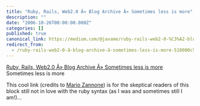 ```yaml
---
title: "Ruby, Rails, Web2.0 Â» Blog Archive Â» Sometimes less is more"
description: ""
date: "2006-10-26T00:00:00.000Z"
categories: []
published: true
canonical_link: https://medium.com/@javame/ruby-rails-web2-0-%C3%A2-blog-archive-%C3%A2-sometimes-less-is-more-510000c56a8a
redirect_from:
  - /ruby-rails-web2-0-â-blog-archive-â-sometimes-less-is-more-510000c56a8a
---
```


[Ruby, Rails, Web2.0 Â» Blog Archive Â» Sometimes less is more](http://www.rubyrailways.com/sometimes-less-is-more/)  
Sometimes less is more

This cool link (credits to [Mario Zannone](http://www.linkedin.com/pub/0/46/240)) is for the skeptical readers of this block still not in love with the ruby syntax (as I was and sometimes still I am!)…
